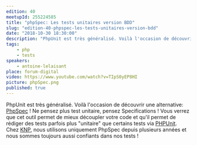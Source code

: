 ```yaml
---
edition: 40
meetupId: 255224585
title: "phpSpec: Les tests unitaires version BDD"
slug: "edition-40-phpspec-les-tests-unitaires-version-bdd"
date: "2018-10-30 18:30:00"
description: "PhpUnit est très généralisé. Voilà l'occasion de découvrir une alternative: PhpSpec ! Ne pensez plus test unitaire, pensez Specifications !"
tags:
    - php
    - tests
speakers:
    - antoine-lelaisant
place: forum-digital
video: https://www.youtube.com/watch?v=TIpS0yEP8HI
picture: phpSpec.png
published: true
---
```


PhpUnit est très généralisé. Voilà l'occasion de découvrir une alternative: [PhpSpec](http://www.phpspec.net/en/stable/) ! Ne pensez plus test unitaire, pensez Specifications ! Vous verrez que cet outil permet de mieux découpler votre code et qu'il permet de rédiger des tests parfois plus "unitaire" que certains tests via [PHPUnit](https://phpunit.de/). Chez [KNP](http://knplabs.com/fr), nous utilisons uniquement PhpSpec depuis plusieurs années et nous sommes toujours aussi confiants dans nos tests !

